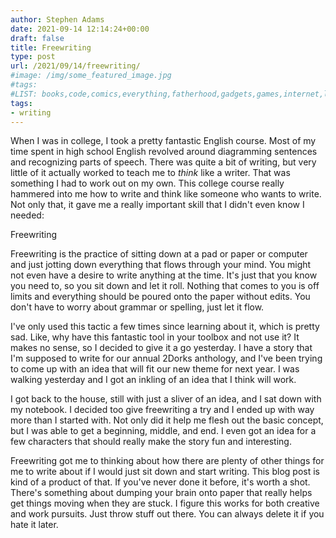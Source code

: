 ```yaml
---
author: Stephen Adams
date: 2021-09-14 12:14:24+00:00
draft: false
title: Freewriting
type: post
url: /2021/09/14/freewriting/
#image: /img/some_featured_image.jpg
#tags:
#LIST: books,code,comics,everything,fatherhood,gadgets,games,internet,life,movies,music,nerd,podcasting,politics,random,science,tech,tv,video,work,writing
tags:
- writing
---
```


When I was in college, I took a pretty fantastic English course. Most of my time spent in high school English revolved around diagramming sentences and recognizing parts of speech. There was quite a bit of writing, but very little of it actually worked to teach me to *think* like a writer. That was something I had to work out on my own. This college course really hammered into me how to write and think like someone who wants to write. Not only that, it gave me a really important skill that I didn't even know I needed:

Freewriting

Freewriting is the practice of sitting down at a pad or paper or computer and just jotting down everything that flows through your mind. You might not even have a desire to write anything at the time. It's just that you know you need to, so you sit down and let it roll. Nothing that comes to you is off limits and everything should be poured onto the paper without edits. You don't have to worry about grammar or spelling, just let it flow.

I've only used this tactic a few times since learning about it, which is pretty sad. Like, why have this fantastic tool in your toolbox and not use it? It makes no sense, so I decided to give it a go yesterday. I have a story that I'm supposed to write for our annual 2Dorks anthology, and I've been trying to come up with an idea that will fit our new theme for next year. I was walking yesterday and I got an inkling of an idea that I think will work. 

I got back to the house, still with just a sliver of an idea, and I sat down with my notebook. I decided too give freewriting a try and I ended up with way more than I started with. Not only did it help me flesh out the basic concept, but I was able to get a beginning, middle, and end. I even got an idea for a few characters that should really make the story fun and interesting. 

Freewriting got me to thinking about how there are plenty of other things for me to write about if I would just sit down and start writing. This blog post is kind of a product of that. If you've never done it before, it's worth a shot. There's something about dumping your brain onto paper that really helps get things moving when they are stuck. I figure this works for both creative and work pursuits. Just throw stuff out there. You can always delete it if you hate it later.
